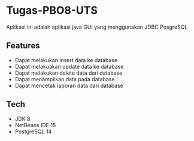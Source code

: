 # Tugas-PBO8-UTS
Aplikasi ini adalah aplikasi java GUI yang menggunakan JDBC PosgreSQL

## Features
- Dapat melakukan insert data ke database
- Dapat melakuakan update data ke database
- Dapat melakukan delete data dari database
- Dapat menampilkan data pada database
- Dapat mencetak laporan data dari database

## Tech
- JDK 8
- NetBeans IDE 15
- PostgreSQL 14
